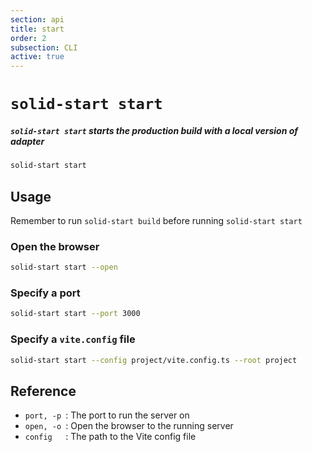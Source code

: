 ```yaml
---
section: api
title: start
order: 2
subsection: CLI
active: true
---
```


# `solid-start start`

##### `solid-start start` starts the production build with a local version of adapter

<div class="text-lg">

```bash
solid-start start
```

</div>

## Usage

Remember to run `solid-start build` before running `solid-start start`

### Open the browser

```bash
solid-start start --open
```

### Specify a port

```bash
solid-start start --port 3000
```

### Specify a `vite.config` file

```bash
solid-start start --config project/vite.config.ts --root project
```

## Reference

- `port, -p `: The port to run the server on
- `open, -o `: Open the browser to the running server
- `config   `: The path to the Vite config file